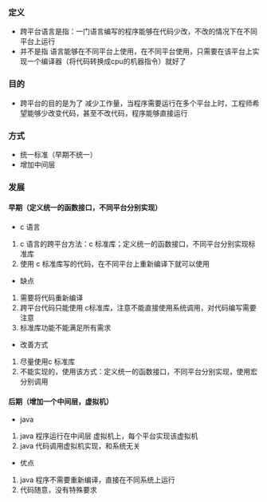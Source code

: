 ### 定义
* 跨平台语言是指：一门语言编写的程序能够在代码少改，不改的情况下在不同平台上运行
* 并不是指 语言能够在不同平台上使用，在不同平台使用，只需要在该平台上实现一个编译器（将代码转换成cpu的机器指令）就好了
### 目的
* 跨平台的目的是为了 减少工作量，当程序需要运行在多个平台上时，工程师希望能够少改变代码，甚至不改代码，程序能够直接运行

### 方式
* 统一标准（早期不统一）
* 增加中间层

### 发展
#### 早期（定义统一的函数接口，不同平台分别实现）
* c 语言
1. c 语言的跨平台方法：c 标准库；定义统一的函数接口，不同平台分别实现标准库
2. 使用 c 标准库写的代码，在不同平台上重新编译下就可以使用
* 缺点
1. 需要将代码重新编译
2. 跨平台代码只能使用 c标准库，注意不能直接使用系统调用，对代码编写需要注意
3. 标准库功能不能满足所有需求
* 改善方式
1. 尽量使用c 标准库
2. 不能实现的，使用该方式：定义统一的函数接口，不同平台分别实现，使用宏分别调用

#### 后期（增加一个中间层，虚拟机）
* java
1. java 程序运行在中间层 虚拟机上，每个平台实现该虚拟机
2. java 代码调用虚拟机实现，和系统无关
* 优点
1. java 程序不需要重新编译，直接在不同系统上运行
2. 代码随意，没有特殊要求